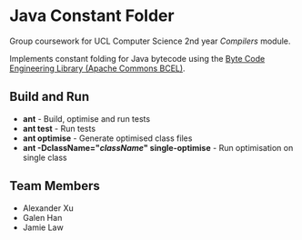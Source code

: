 # Java Constant Folder

Group coursework for UCL Computer Science 2nd year _Compilers_ module.

Implements constant folding for Java bytecode using the [Byte Code Engineering Library (Apache Commons BCEL)](https://commons.apache.org/proper/commons-bcel/).

## Build and Run

* **ant** - Build, optimise and run tests
* **ant test** - Run tests
* **ant optimise** - Generate optimised class files
* **ant -DclassName="_className_" single-optimise**  - Run optimisation on single class

## Team Members
* Alexander Xu
* Galen Han
* Jamie Law
